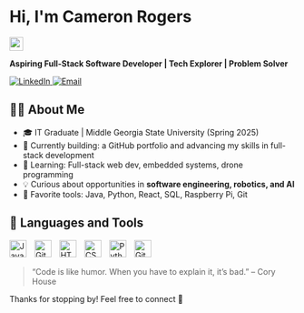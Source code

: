 # Hi, I'm Cameron Rogers 
<img src="https://camo.githubusercontent.com/d552948e7884c41fde2d32b9221d79f0df2076c7d824aaab954ca93f53d95884/68747470733a2f2f6d656469612e67697068792e636f6d2f6d656469612f6876524a434c467a6361737252346961377a2f67697068792e676966" alt="waving hand" width="24" height="24" style="vertical-align:middle;" />

**Aspiring Full-Stack Software Developer | Tech Explorer | Problem Solver**

<p>
  <a href="https://www.linkedin.com/in/cameron-rogers-8463b620a/" target="_blank">
    <img alt="LinkedIn" title="Connect on LinkedIn" src="https://img.shields.io/badge/LinkedIn-blue?style=for-the-badge&logo=linkedin&logoColor=white&labelColor=0A66C2"/>
  </a>

  <a href="mailto:cameronrogers0209@gmail.com">
    <img alt="Email" title="Send me an email" src="https://img.shields.io/badge/Email-red?style=for-the-badge&logo=gmail&logoColor=white"/>
  </a>
</p>

## 👨‍💻 About Me

- 🎓 IT Graduate | Middle Georgia State University (Spring 2025)  
- 🚀 Currently building: a GitHub portfolio and advancing my skills in full-stack development  
- 🌱 Learning: Full-stack web dev, embedded systems, drone programming  
- 💡 Curious about opportunities in **software engineering, robotics, and AI**  
- 🧠 Favorite tools: Java, Python, React, SQL, Raspberry Pi, Git  

## 🧰 Languages and Tools

<p align="left">
  <img alt="Java" width="30px" style="padding-right:10px;" src="https://cdn.jsdelivr.net/gh/devicons/devicon/icons/java/java-original.svg"/>
  <img alt="Git" width="30px" style="padding-right:10px;" src="https://cdn.jsdelivr.net/gh/devicons/devicon/icons/git/git-original.svg"/>
  <img alt="HTML" width="30px" style="padding-right:10px;" src="https://cdn.jsdelivr.net/gh/devicons/devicon/icons/html5/html5-plain.svg"/>
  <img alt="CSS" width="30px" style="padding-right:10px;" src="https://cdn.jsdelivr.net/gh/devicons/devicon/icons/css3/css3-plain.svg"/>
  <img alt="Python" width="30px" style="padding-right:10px;" src="https://cdn.jsdelivr.net/gh/devicons/devicon/icons/python/python-plain.svg"/>
  <img alt="GitHub" width="30px" style="padding-right:10px;" src="https://cdn.jsdelivr.net/gh/devicons/devicon/icons/github/github-original.svg"/>
</p>

> “Code is like humor. When you have to explain it, it’s bad.” – Cory House

Thanks for stopping by! Feel free to connect 🚀
